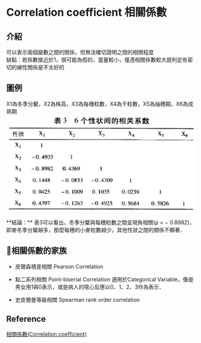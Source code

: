 # Correlation coefficient 相關係數
## 介紹
可以表示兩個變數之間的關係，但無法確切證明之間的相關程度
<br>缺點：若係數接近於1，很可能為假的，當量較小，僅憑相關係數較大就判定有密切的線性關係是不太好的

## 圖例
X1為冬季分櫱，X2為株高，X3為每穗粒數，X4為千粒數，X5為抽穗期，X6為成熟期
<br><img src="Pic3-6.jpg" width="600">
<p>**結論：** 表3可以看出，冬季分櫱與每穗粒數之間呈現負相關(ρ = − 0.8982)，即麥冬季分櫱越多，那麼每穗的小麥粒數越少，其他性狀之間的關係不顯著．


## 相關係數的家族
* 皮爾森積差相關 Pearson Correlation
* 點二系列相關 Point-biserial Correlation
適用於Categorical Variable，像是男女用1與0表示，或是病人的噁心反應以0、1、2、3作為表示．

* 史皮爾曼等級相關 Spearman rank order correlation

## Reference
[相關係數(Correlation coefficient)](https://wiki.mbalib.com/zh-tw/相关系数)
